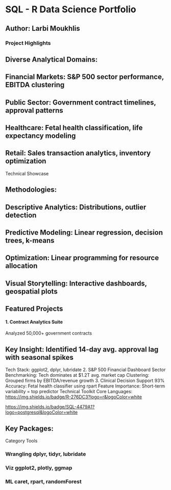 # SQL - R Data Science Portfolio
## Author: Larbi Moukhlis
### Project Highlights
## Diverse Analytical Domains:
## Financial Markets: S&P 500 sector performance, EBITDA clustering
## Public Sector: Government contract timelines, approval patterns
## Healthcare: Fetal health classification, life expectancy modeling
## Retail: Sales transaction analytics, inventory optimization
Technical Showcase
##  Methodologies:
## Descriptive Analytics: Distributions, outlier detection
## Predictive Modeling: Linear regression, decision trees, k-means
## Optimization: Linear programming for resource allocation
## Visual Storytelling: Interactive dashboards, geospatial plots
## Featured Projects
#### 1. Contract Analytics Suite
Analyzed 50,000+ government contracts

## Key Insight: Identified 14-day avg. approval lag with seasonal spikes
Tech Stack: ggplot2, dplyr, lubridate
2. S&P 500 Financial Dashboard
Sector Benchmarking: Tech dominates at $1.2T avg. market cap
Clustering: Grouped firms by EBITDA/revenue growth
3. Clinical Decision Support
93% Accuracy: Fetal health classifier using rpart
Feature Importance: Short-term variability = top predictor
Technical Toolkit
Core Languages:
https://img.shields.io/badge/R-276DC3?logo=r&logoColor=white

https://img.shields.io/badge/SQL-4479A1?logo=postgresql&logoColor=white

## Key Packages:
Category	Tools
### Wrangling	dplyr, tidyr, lubridate
### Viz	ggplot2, plotly, ggmap
### ML	caret, rpart, randomForest

